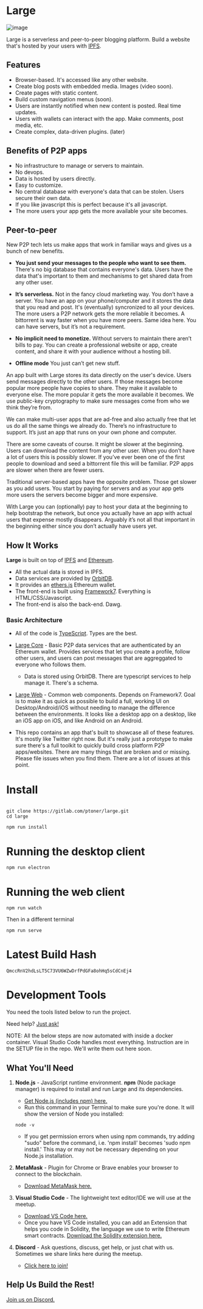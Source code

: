 
# Large

![image](https://raw.githubusercontent.com/ptoner/Large/master/www/images/logo_white.png)

Large is a serverless and peer-to-peer blogging platform. Build a website that's hosted by your users with [IPFS](http://ipfs.io).

## Features
* Browser-based. It's accessed like any other website.
* Create blog posts with embedded media. Images (video soon).
* Create pages with static content. 
* Build custom navigation menus (soon).
* Users are instantly notified when new content is posted. Real time updates.
* Users with wallets can interact with the app. Make comments, post media, etc. 
* Create complex, data-driven plugins. (later)  

## Benefits of P2P apps
* No infrastructure to manage or servers to maintain.
* No devops.
* Data is hosted by users directly.
* Easy to customize.
* No central database with everyone's data that can be stolen. Users secure their own data. 
* If you like javascript this is perfect because it's all javascript. 
* The more users your app gets the more available your site becomes.


## Peer-to-peer 
New P2P tech lets us make apps that work in familiar ways and gives us a bunch of new benefits.

* **You just send your messages to the people who want to see them.** There's no big database that contains everyone's data. Users have the data that's important to them and mechanisms to get shared data from any other user. 

* **It’s serverless.** Not in the fancy cloud marketing way. You don’t have a server. You have an app on your phone/computer and it stores the data that you read and post. It's (eventually) syncronized to all your devices. The more users a P2P network gets the more reliable it becomes. A bittorrent is way faster when you have more peers. Same idea here. You can have servers, but it’s not a requirement.

* **No implicit need to monetize.** Without servers to maintain there aren’t bills to pay. You can create a professional website or app, create content, and share it with your audience without a hosting bill. 

* **Offline mode** You just can’t get new stuff. 

An app built with Large stores its data directly on the user's device. Users send messages directly to the other users. If those messages become popular more people have copies to share. They make it available to everyone else. The more popular it gets the more available it becomes. We use public-key cryptography to make sure messages come from who we think they’re from. 

We can make multi-user apps that are ad-free and also actually free that let us do all the same things we already do. There’s no infrastructure to support. It’s just an app that runs on your own phone and computer.

There are some caveats of course. It might be slower at the beginning. Users can download the content from any other user. When you don’t have a lot of users this is possibly slower. If you’ve ever been one of the first people to download and seed a bittorrent file this will be familiar. P2P apps are slower when there are fewer users.

Traditional server-based apps have the opposite problem. Those get slower as you add users. You start by paying for servers and as your app gets more users the servers become bigger and more expensive. 

With Large you can (optionally) pay to host your data at the beginning to help bootstrap the network, but once you actually have an app with actual users that expense mostly disappears. Arguably it’s not all that important in the beginning either since you don’t actually have users yet.


## How It Works

**Large** is built on top of [IPFS](https://github.com/ipfs/ipfs) and [Ethereum](https://github.com/ethereum/solidity).

* All the actual data is stored in IPFS.
* Data services are provided by [OrbitDB](https://github.com/orbitdb/orbit-db).
* It provides an [ethers.js](https://github.com/ethers-io/ethers.js/) Ethereum wallet.
* The front-end is built using [Framework7](https://github.com/framework7io/framework7). Everything is HTML/CSS/Javascript.
* The front-end is also the back-end. Dawg.

### Basic Architecture

* All of the code is [TypeScript](https://gitlab.com/microsoft/TypeScript). Types are the best.

* [Large Core](https://gitlab.com/ptoner/large-core) - Basic P2P data services that are authenticated by an Ethereum wallet. Provides services that let you create a profile, follow other users, and users can post messages that are aggreggated to everyone who follows them.

    * Data is stored using OrbitDB. There are typescript services to help manage it. There's a schema.

* [Large Web](https://gitlab.com/ptoner/large-web) - Common web components. Depends on Framework7. Goal is to make it as quick as possible to build a full, working UI on Desktop/Android/iOS without needing to manage the difference between the environments. It looks like a desktop app on a desktop, like an iOS app on iOS, and like Android on an Android. 

* This repo contains an app that's built to showcase all of these features. It's mostly like Twitter right now. But it's really just a prototype to make sure there's a full toolkit to quickly build cross platform P2P apps/websites. There are many things that are broken and or missing. Please file issues when you find them. There are a lot of issues at this point.



# Install
```console

git clone https://gitlab.com/ptoner/large.git
cd large

npm run install
```

# Running the desktop client

```console
npm run electron
```


# Running the web client

```console
npm run watch
```

Then in a different terminal

```console
npm run serve
```

# Latest Build Hash
```console
QmccRnV2hdLsLT5C73VU6WZwDrfPdGFa8ohHq5sCdCnEj4
```




# Development Tools
You need the tools listed below to run the project.

Need help? [Just ask!](https://discord.gg/kRydQeW)

NOTE: All the below steps are now automated with inside a docker container. Visual Studio Code handles most everything. Instruction are in the SETUP file in the repo. We'll write them out here soon.



## What You'll Need

1. **Node.js** - JavaScript runtime environment. **npm** (Node package manager) is required to install and run Large and its dependencies.
    * [Get Node.js (includes npm) here.](https://nodejs.org/en/download/)
    * Run this command in your Terminal to make sure you're done. It will show the version of Node you installed:
    ```console
    node -v
    ```
    * If you get permission errors when using npm commands, try adding "sudo" before the command, i.e. 'npm install' becomes 'sudo npm install.' This may or may not be necessary depending on your Node.js installation.

1. **MetaMask** - Plugin for Chrome or Brave enables your browser to connect to the blockchain.
    * [Download MetaMask here.](https://metamask.io/)

1. **Visual Studio Code** - The lightweight text editor/IDE we will use at the meetup.
    * [Download VS Code here.](https://code.visualstudio.com/)
    * Once you have VS Code installed, you can add an Extension that helps you code in Solidity, the language we use to write Ethereum smart contracts. [Download the Solidity extension here.](https://marketplace.visualstudio.com/items?itemName=JuanBlanco.solidity)

1. **Discord** - Ask questions, discuss, get help, or just chat with us. Sometimes we share links here during the meetup.
    * [Click here to join!](https://discord.gg/kRydQeW)




## Help Us Build the Rest!

[Join us on Discord.](https://discord.gg/kRydQeW)
